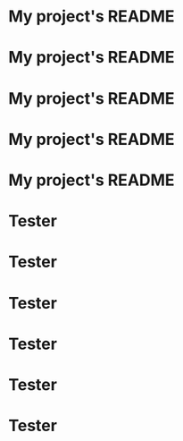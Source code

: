 # My project's README
# My project's README
# My project's README
# My project's README
# My project's README
# Tester
# Tester
# Tester
# Tester
# Tester
# Tester
